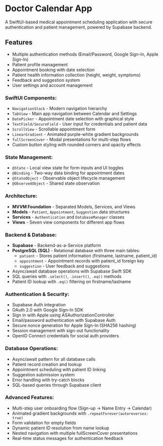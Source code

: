 # Doctor Calendar App

A SwiftUI-based medical appointment scheduling application with secure authentication and patient management, powered by Supabase backend.

## Features

* Multiple authentication methods (Email/Password, Google Sign-In, Apple Sign-In)
* Patient profile management
* Appointment booking with date selection
* Patient health information collection (height, weight, symptoms)
* Feedback and suggestion system
* User settings and account management

### SwiftUI Components:
* `NavigationStack` - Modern navigation hierarchy
* `TabView` - Main app navigation between Calendar and Settings
* `DatePicker` - Appointment date selection with graphical style
* `TextField/SecureField` - User input for credentials and patient data
* `ScrollView` - Scrollable appointment form
* `LinearGradient` - Animated purple-white gradient backgrounds
* `fullScreenCover` - Modal presentations for multi-step flows
* Custom button styling with rounded corners and opacity effects

### State Management:
* `@State` - Local view state for form inputs and UI toggles
* `@Binding` - Two-way data binding for appointment dates
* `@StateObject` - Observable object lifecycle management
* `@ObservedObject` - Shared state observation

### Architecture:
* **MVVM Foundation** - Separated Models, Services, and Views
* **Models** - `Patient`, `Appointment`, `Suggestion` data structures
* **Services** - `Authentication` and `DatabaseManager` classes
* **Views** - Seven view components for different app flows

### Backend & Database:
* **Supabase** - Backend-as-a-Service platform
* **PostgreSQL (SQL)** - Relational database with three main tables:
  * `patient` - Stores patient information (firstname, lastname, patient_id)
  * `appointment` - Appointment records with patient_id foreign key
  * `suggestion` - User feedback and suggestions
* Async/await database operations with Supabase Swift SDK
* SQL queries with `.select()`, `.insert()`, `.eq()` methods
* Patient ID lookup with `.eq()` filtering on firstname/lastname

### Authentication & Security:
* Supabase Auth integration
* OAuth 2.0 with Google Sign-In SDK
* Sign in with Apple using ASAuthorizationController
* Email/password authentication with Supabase Auth
* Secure nonce generation for Apple Sign-In (SHA256 hashing)
* Session management with sign-out functionality
* OpenID Connect credentials for social auth providers

### Database Operations:
* Async/await pattern for all database calls
* Patient record creation and lookup
* Appointment scheduling with patient ID linking
* Suggestion submission system
* Error handling with try-catch blocks
* SQL-based queries through Supabase client

### Advanced Features:
* Multi-step user onboarding flow (Sign-up → Name Entry → Calendar)
* Animated gradient backgrounds with `.repeatForever(autoreverses: true)`
* Form validation for empty fields
* Dynamic patient ID resolution from name lookup
* Nested navigation with multiple fullScreenCover presentations
* Real-time status messages for authentication feedback

